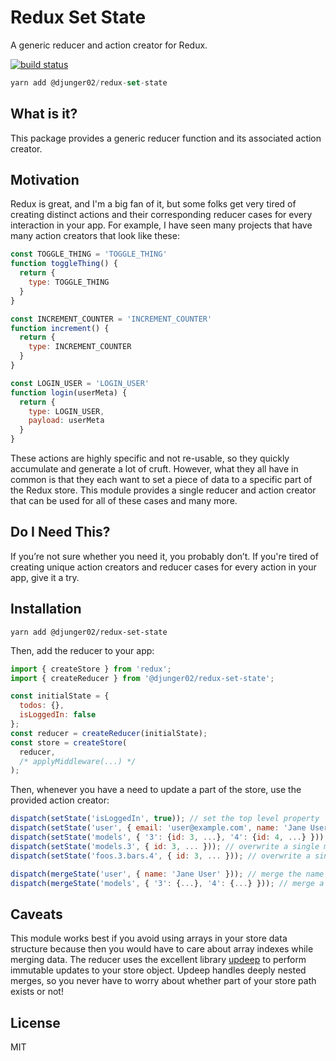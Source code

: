 Redux Set State
=============

A generic reducer and action creator for Redux.

[![build status](https://img.shields.io/travis/reduxjs/redux-thunk/master.svg?style=flat-square)](https://travis-ci.org/danjunger/redux-set-state)

```js
yarn add @djunger02/redux-set-state
```

## What is it?

This package provides a generic reducer function and its associated action creator.


## Motivation

Redux is great, and I'm a big fan of it, but some folks get very tired of creating distinct actions and their corresponding reducer cases for every interaction in your app.  For example, I have seen many projects that have many action creators that look like these:

```js
const TOGGLE_THING = 'TOGGLE_THING'
function toggleThing() {
  return {
    type: TOGGLE_THING
  }
}
```

```js
const INCREMENT_COUNTER = 'INCREMENT_COUNTER'
function increment() {
  return {
    type: INCREMENT_COUNTER
  }
}
```

```js
const LOGIN_USER = 'LOGIN_USER'
function login(userMeta) {
  return {
    type: LOGIN_USER,
    payload: userMeta
  }
}
```

These actions are highly specific and not re-usable, so they quickly accumulate and generate a lot of cruft.  However, what they all have in common is that they each want to set a piece of data to a specific part of the Redux store.  This module provides a single reducer and action creator that can be used for all of these cases and many more.


## Do I Need This?

If you’re not sure whether you need it, you probably don’t.  If you're tired of creating unique action creators and reducer cases for every action in your app, give it a try.


## Installation

```
yarn add @djunger02/redux-set-state
```

Then, add the reducer to your app:

```js
import { createStore } from 'redux';
import { createReducer } from '@djunger02/redux-set-state';

const initialState = {
  todos: {},
  isLoggedIn: false
};
const reducer = createReducer(initialState);
const store = createStore(
  reducer,
  /* applyMiddleware(...) */
);
```

Then, whenever you have a need to update a part of the store, use the provided action creator:

```js
dispatch(setState('isLoggedIn', true)); // set the top level property 'isLoggedIn' to true
dispatch(setState('user', { email: 'user@example.com', name: 'Jane User' })); // set the email and name properties onto the user object
dispatch(setState('models', { '3': {id: 3, ...}, '4': {id: 4, ...} })); // set a number of models into the store
dispatch(setState('models.3', { id: 3, ... })); // overwrite a single model into the store
dispatch(setState('foos.3.bars.4', { id: 3, ... })); // overwrite a single nested model into the store

dispatch(mergeState('user', { name: 'Jane User' })); // merge the name properties onto the user object
dispatch(mergeState('models', { '3': {...}, '4': {...} })); // merge a number of models into the store
```

## Caveats

This module works best if you avoid using arrays in your store data structure because then you would have to care about array indexes while merging data.  The reducer uses the excellent library [updeep](https://github.com/substantial/updeep) to perform immutable updates to your store object.  Updeep handles deeply nested merges, so you never have to worry about whether part of your store path exists or not!


## License

MIT
